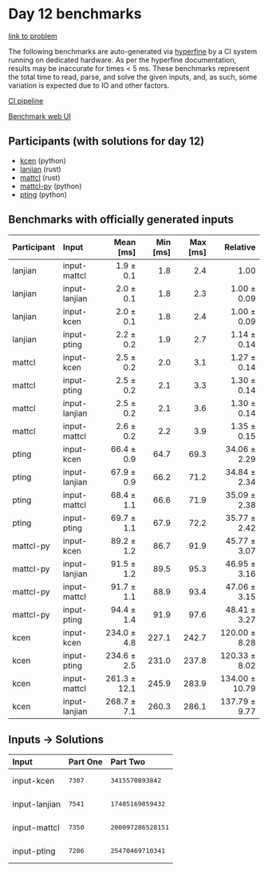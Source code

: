 # Day 12 benchmarks

[link to problem](https://adventofcode.com/2023/day/12)

The following benchmarks are auto-generated via
[hyperfine](https://github.com/sharkdp/hyperfine) by a CI system running on
dedicated hardware. As per the hyperfine documentation, results may be
inaccurate for times < 5 ms. These benchmarks represent the total time to read,
parse, and solve the given inputs, and, as such, some variation is expected due
to IO and other factors.

[CI pipeline](http://ci.papercode.net:8080/teams/main/pipelines/aoc2023)

[Benchmark web UI](https://aoc.ancalagon.black)


## Participants (with solutions for day 12)

- [kcen](https://github.com/kcen/aoc2023) (python)
- [lanjian](https://github.com/lanjian/aoc-2023) (rust)
- [mattcl](https://github.com/mattcl/aoc2023) (rust)
- [mattcl-py](https://github.com/mattcl/aoc2023-py) (python)
- [pting](https://github.com/pting/aoc2023) (python)


## Benchmarks with officially generated inputs

| Participant | Input | Mean [ms] | Min [ms] | Max [ms] | Relative |
|:---|:---|---:|---:|---:|---:|
| lanjian | input-mattcl | 1.9 ± 0.1 | 1.8 | 2.4 | 1.00 |
| lanjian | input-lanjian | 2.0 ± 0.1 | 1.8 | 2.3 | 1.00 ± 0.09 |
| lanjian | input-kcen | 2.0 ± 0.1 | 1.8 | 2.4 | 1.00 ± 0.09 |
| lanjian | input-pting | 2.2 ± 0.2 | 1.9 | 2.7 | 1.14 ± 0.14 |
| mattcl | input-kcen | 2.5 ± 0.2 | 2.0 | 3.1 | 1.27 ± 0.14 |
| mattcl | input-pting | 2.5 ± 0.2 | 2.1 | 3.3 | 1.30 ± 0.14 |
| mattcl | input-lanjian | 2.5 ± 0.2 | 2.1 | 3.6 | 1.30 ± 0.14 |
| mattcl | input-mattcl | 2.6 ± 0.2 | 2.2 | 3.9 | 1.35 ± 0.15 |
| pting | input-kcen | 66.4 ± 0.9 | 64.7 | 69.3 | 34.06 ± 2.29 |
| pting | input-lanjian | 67.9 ± 0.9 | 66.2 | 71.2 | 34.84 ± 2.34 |
| pting | input-mattcl | 68.4 ± 1.1 | 66.6 | 71.9 | 35.09 ± 2.38 |
| pting | input-pting | 69.7 ± 1.1 | 67.9 | 72.2 | 35.77 ± 2.42 |
| mattcl-py | input-kcen | 89.2 ± 1.2 | 86.7 | 91.9 | 45.77 ± 3.07 |
| mattcl-py | input-lanjian | 91.5 ± 1.2 | 89.5 | 95.3 | 46.95 ± 3.16 |
| mattcl-py | input-mattcl | 91.7 ± 1.1 | 88.9 | 93.4 | 47.06 ± 3.15 |
| mattcl-py | input-pting | 94.4 ± 1.4 | 91.9 | 97.6 | 48.41 ± 3.27 |
| kcen | input-kcen | 234.0 ± 4.8 | 227.1 | 242.7 | 120.00 ± 8.28 |
| kcen | input-pting | 234.6 ± 2.5 | 231.0 | 237.8 | 120.33 ± 8.02 |
| kcen | input-mattcl | 261.3 ± 12.1 | 245.9 | 283.9 | 134.00 ± 10.79 |
| kcen | input-lanjian | 268.7 ± 7.1 | 260.3 | 286.1 | 137.79 ± 9.77 |


## Inputs -> Solutions

| Input | Part One | Part Two |
|:---|:---|:---|
|input-kcen|<pre>7307</pre>|<pre>3415570893842</pre>|
|input-lanjian|<pre>7541</pre>|<pre>17485169859432</pre>|
|input-mattcl|<pre>7350</pre>|<pre>200097286528151</pre>|
|input-pting|<pre>7286</pre>|<pre>25470469710341</pre>|